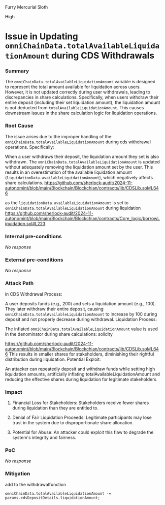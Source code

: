 Furry Mercurial Sloth

High

# Issue in Updating `omniChainData.totalAvailableLiquidationAmount` during CDS Withdrawals

### Summary

The `omniChainData.totalAvailableLiquidationAmount` variable is designed to represent the total amount available for liquidation across users. However, it is not updated correctly during user withdrawals, leading to discrepancies in share calculations. Specifically, when users withdraw their entire deposit (including their set liquidation amount), the liquidation amount is not deducted from `totalAvailableLiquidationAmount`. This causes downstream issues in the share calculation logic for liquidation operations.

### Root Cause

The issue arises due to the improper handling of the `omniChainData.totalAvailableLiquidationAmount` during cds withdrawal operations. Specifically:

When a user withdraws their deposit, the liquidation amount they set is also withdrawn.
The `omniChainData.totalAvailableLiquidationAmount` is updated without adequately removing the liquidation amount set by the user.
This results in an overestimation of the available liquidation amount (`liquidationData.availableLiquidationAmount`), which negatively affects share calculations.
https://github.com/sherlock-audit/2024-11-autonomint/blob/main/Blockchain/Blockchian/contracts/lib/CDSLib.sol#L646

as the `liquidationData.availableLiquidationAmount` is set to `omniChainData.totalAvailableLiquidationAmount` during liquidation
https://github.com/sherlock-audit/2024-11-autonomint/blob/main/Blockchain/Blockchian/contracts/Core_logic/borrowLiquidation.sol#L223


### Internal pre-conditions

_No response_

### External pre-conditions

_No response_

### Attack Path

in CDS Withdrawal Process:

A user deposits funds (e.g., 200) and sets a liquidation amount (e.g., 100).
They later withdraw their entire deposit, causing `omniChainData.totalAvailableLiquidationAmount` to increase by 100 during deposit and not properly decrease during withdrawal.
Liquidation Process:

The inflated `omniChainData.totalAvailableLiquidationAmount` value is used in the denominator during share calculations:
solidity

https://github.com/sherlock-audit/2024-11-autonomint/blob/main/Blockchain/Blockchian/contracts/lib/CDSLib.sol#L646
This results in smaller shares for stakeholders, diminishing their rightful distribution during liquidation.
Potential Exploit:

An attacker can repeatedly deposit and withdraw funds while setting high liquidation amounts, artificially inflating totalAvailableLiquidationAmount and reducing the effective shares during liquidation for legitimate stakeholders.

### Impact

1. Financial Loss for Stakeholders:
Stakeholders receive fewer shares during liquidation than they are entitled to.

2. Denial of Fair Liquidation Proceeds:
Legitimate participants may lose trust in the system due to disproportionate share allocation.

3. Potential for Abuse:
An attacker could exploit this flaw to degrade the system's integrity and fairness.

### PoC

_No response_

### Mitigation

add to the withdrawalfunction
```solidity
omniChainData.totalAvailableLiquidationAmount -= params.cdsDepositDetails.liquidationAmount;
```